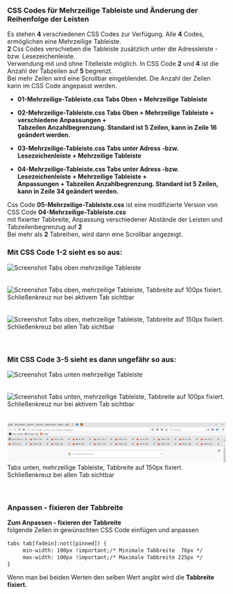 
### CSS Codes für Mehrzeilige Tableiste und Änderung der Reihenfolge der Leisten     

Es stehen **4** verschiedenen CSS Codes zur Verfügung. Alle **4** Codes, ermöglichen eine Mehrzeilige Tableiste.     
**2** Css Codes verschieben die Tableiste zusätzlich unter die Adressleiste - bzw. Lesezeichenleiste.    
Verwendung mit und ohne Titelleiste möglich. In CSS Code **2** und **4** ist die Anzahl der Tabzeilen auf **5** begrenzt.    
Bei mehr Zeilen wird eine Scrollbar eingeblendet. Die Anzahl der Zeilen kann im CSS Code angepasst werden.    

- **01-Mehrzeilige-Tableiste.css Tabs Oben + Mehrzeilige Tableiste**      

- **02-Mehrzeilige-Tableiste.css Tabs Oben + Mehrzeilige Tableiste + verschiedene Anpassungen +**    
     **Tabzeilen Anzahlbegrenzung. Standard ist 5 Zeilen, kann in Zeile 16 geändert werden.**    
 
- **03-Mehrzeilige-Tableiste.css Tabs unter Adress -bzw. Lesezeichenleiste + Mehrzeilige Tableiste**   

- **04-Mehrzeilige-Tableiste.css Tabs unter Adress -bzw. Lesezeichenleiste + Mehrzeilige Tableiste +**     
     **Anpassungen + Tabzeilen Anzahlbegrenzung. Standard ist 5 Zeilen, kann in Zeile 34 geändert werden.**    

Css Code **05-Mehrzeilige-Tableiste.css** ist eine modifizierte Version von CSS Code **04-Mehrzeilige-Tableiste.css**    
mit fixierter Tabbreite, Anpassung verschiedener Abstände der Leisten und Tabzeilenbegrenzug auf **2**    
Bei mehr als **2** Tabreihen, wird dann eine Scrollbar angezeigt.   
   
### Mit CSS Code 1-2 sieht es so aus:

![Screenshot](https://raw.githubusercontent.com/Endor8/userChrome.js/master/Mutirowtabs/CSS/Mehrzeilig%20obena.png)
Tabs oben mehrzeilige Tableiste
<br />
<br />
<br />
![Screenshot](https://raw.githubusercontent.com/Endor8/userChrome.js/master/Mutirowtabs/CSS/X%20nur%20auf%20aktiven%20Tab%20bei%20100pxa.png)
Tabs oben, mehrzeilige Tableiste, Tabbreite auf 100px fixiert.    
Schließenkreuz nur bei aktivem Tab sichtbar
<br />
<br />
<br />
![Screenshot](https://raw.githubusercontent.com/Endor8/userChrome.js/master/Mutirowtabs/CSS/Feste%20Breite%20mit%20Schlie%C3%9Fenkreuza.png)
Tabs oben, mehrzeilige Tableiste, Tabbreite auf 150px fixiiert.    
Schließenkreuz bei allen Tab sichtbar
<br />
<br />
<br />
### Mit CSS Code 3-5 sieht es dann ungefähr so aus:    

![Screenshot](https://raw.githubusercontent.com/Endor8/userChrome.js/master/Mutirowtabs/CSS/ohne%20Breite%2C%20Tabs%20schmaler%2C%20x%20vorhandena.png)
Tabs unten mehrzeilige Tableiste
<br />
<br />
<br />
![Screenshot](https://raw.githubusercontent.com/Endor8/userChrome.js/master/Mutirowtabs/CSS/Breite%20100%2C%20x%20nur%20auf%20aktiven%20Taba.png)
Tabs unten, mehrzeilige Tableiste, Tabbreite auf 100px fixiert.    
Schließenkreuz nur bei aktivem Tab sichtbar
<br />
<br />
<br />
![Screenshot](Zwischenablage01b.png)
Tabs unten, mehrzeilige Tableiste, Tabbreite auf 150px fixiert.    
Schließenkreuz bei allen Tab sichtbar 
<br />
<br />
<br />
### Anpassen - fixieren der Tabbreite 

**Zum Anpassen - fixieren der Tabbreite**    
folgende Zeilen in gewünschten CSS Code einfügen und anpassen     

    tabs tab[fadein]:not([pinned]) {
		 min-width: 100px !important;/* Minimale Tabbreite  76px */
		 max-width: 100px !important;/* Maximale Tabbreite 225px */
    }
	
Wenn man bei beiden Werten den selben Wert angibt wird die **Tabbreite fixiert.**

